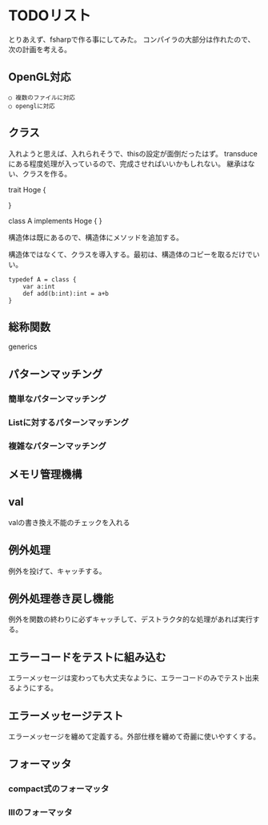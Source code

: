 # TODOリスト

とりあえず、fsharpで作る事にしてみた。
コンパイラの大部分は作れたので、次の計画を考える。

## OpenGL対応

	○ 複数のファイルに対応
	○ openglに対応

## クラス

入れようと思えば、入れられそうで、thisの設定が面倒だったはず。
transduceにある程度処理が入っているので、完成させればいいかもしれない。
継承はない、クラスを作る。

trait Hoge {

}

class A implements Hoge {
}

構造体は既にあるので、構造体にメソッドを追加する。

構造体ではなくて、クラスを導入する。最初は、構造体のコピーを取るだけでいい。

	typedef A = class {
		var a:int
		def add(b:int):int = a+b
	}


## 総称関数

generics

## パターンマッチング

### 簡単なパターンマッチング
### Listに対するパターンマッチング
### 複雑なパターンマッチング

## メモリ管理機構

## val

valの書き換え不能のチェックを入れる

## 例外処理

例外を投げて、キャッチする。


## 例外処理巻き戻し機能

例外を関数の終わりに必ずキャッチして、デストラクタ的な処理があれば実行する。

## エラーコードをテストに組み込む

エラーメッセージは変わっても大丈夫なように、エラーコードのみでテスト出来るようにする。

## エラーメッセージテスト

エラーメッセージを纏めて定義する。外部仕様を纏めて奇麗に使いやすくする。

## フォーマッタ

### compact式のフォーマッタ
### lllのフォーマッタ
